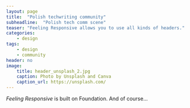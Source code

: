 ```yaml
---
layout: page
title:  "Polish techwriting community"
subheadline:  "Polish tech comm scene"
teaser: "Feeling Responsive allows you to use all kinds of headers."
categories:
    - design
tags:
    - design
    - community
header: no
image:
    title: header_unsplash_2.jpg
    caption: Photo by Unsplash and Canva
    caption_url: https://unsplash.com/
---
```

*Feeling Responsive* is built on Foundation. And of course...
